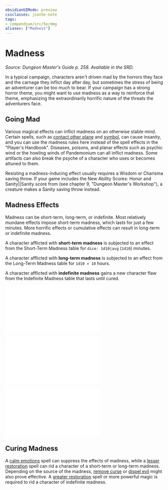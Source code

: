 ```yaml
---
obsidianUIMode: preview
cssclasses: json5e-note
tags:
- compendium/src/5e/dmg
aliases: ["Madness"]
---
```

# Madness
*Source: Dungeon Master's Guide p. 258. Available in the SRD.* 

In a typical campaign, characters aren't driven mad by the horrors they face and the carnage they inflict day after day, but sometimes the stress of being an adventurer can be too much to bear. If your campaign has a strong horror theme, you might want to use madness as a way to reinforce that theme, emphasizing the extraordinarily horrific nature of the threats the adventurers face.

## Going Mad

Various magical effects can inflict madness on an otherwise stable mind. Certain spells, such as [contact other plane](4-Resources/Compendium/spells/contact-other-plane.md) and [symbol](4-Resources/Compendium/spells/symbol.md), can cause insanity, and you can use the madness rules here instead of the spell effects in the "Player's Handbook". Diseases, poisons, and planar effects such as psychic wind or the howling winds of Pandemonium can all inflict madness. Some artifacts can also break the psyche of a character who uses or becomes attuned to them.

Resisting a madness-inducing effect usually requires a Wisdom or Charisma saving throw. If your game includes the New Ability Scores: Honor and Sanity||Sanity score from  (see chapter 9, "Dungeon Master's Workshop"), a creature makes a Sanity saving throw instead.

## Madness Effects

Madness can be short-term, long-term, or indefinite. Most relatively mundane effects impose short-term madness, which lasts for just a few minutes. More horrific effects or cumulative effects can result in long-term or indefinite madness.

A character afflicted with **short-term madness** is subjected to an effect from the Short-Term Madness table for `dice: 1d10|avg` (`1d10`) minutes.

A character afflicted with **long-term madness** is subjected to an effect from the Long-Term Madness table for `1d10 × 10` hours.

A character afflicted with **indefinite madness** gains a new character flaw from the Indefinite Madness table that lasts until cured.

![Short-Term Madness](4-Resources/Compendium/tables/short-term-madness.md)

![Long-Term Madness](4-Resources/Compendium/tables/long-term-madness.md)

![Indefinite Madness](4-Resources/Compendium/tables/indefinite-madness.md)

## Curing Madness

A [calm emotions](4-Resources/Compendium/spells/calm-emotions.md) spell can suppress the effects of madness, while a [lesser restoration](4-Resources/Compendium/spells/lesser-restoration.md) spell can rid a character of a short-term or long-term madness. Depending on the source of the madness, [remove curse](4-Resources/Compendium/spells/remove-curse.md) or [dispel evil](4-Resources/Compendium/spells/dispel-evil-and-good.md) might also prove effective. A [greater restoration](4-Resources/Compendium/spells/greater-restoration.md) spell or more powerful magic is required to rid a character of indefinite madness.